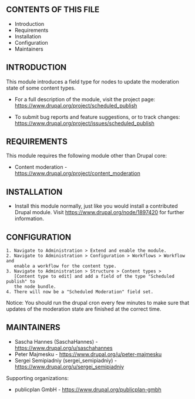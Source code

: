 CONTENTS OF THIS FILE
---------------------

 * Introduction
 * Requirements
 * Installation
 * Configuration
 * Maintainers


INTRODUCTION
------------

This module introduces a field type for nodes to update the moderation state of
some content types.

 * For a full description of the module, visit the project page:
   https://www.drupal.org/project/scheduled_publish

 * To submit bug reports and feature suggestions, or to track changes:
   https://www.drupal.org/project/issues/scheduled_publish


REQUIREMENTS
------------

This module requires the following module other than Drupal core:

 * Content moderation - https://www.drupal.org/project/content_moderation


INSTALLATION
------------

 * Install this module normally, just like you would install a
   contributed Drupal module. Visit https://www.drupal.org/node/1897420 for
   further information.


CONFIGURATION
-------------

    1. Navigate to Administration > Extend and enable the module.
    2. Navigate to Administration > Configuration > Workflows > Workflow and
       enable a workflow for the content type.
    3. Navigate to Administration > Structure > Content types >
       [Content type to edit] and add a field of the type "Scheduled publish" to
       the node bundle.
    4. There will now be a "Scheduled Moderation" field set.

Notice: You should run the drupal cron every few minutes to make sure that
updates of the moderation state are finished at the correct time.


MAINTAINERS
-----------

 * Sascha Hannes (SaschaHannes) - https://www.drupal.org/u/saschahannes
 * Peter Majmesku - https://www.drupal.org/u/peter-majmesku
 * Sergei Semipiadniy (sergei_semipiadniy) -
   https://www.drupal.org/u/sergei_semipiadniy

Supporting organizations:

 * publicplan GmbH - https://www.drupal.org/publicplan-gmbh

